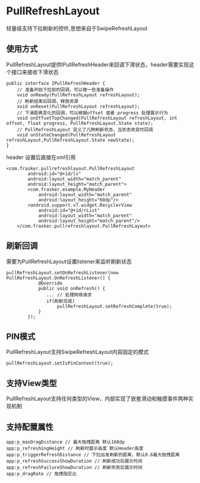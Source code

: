 # PullRefreshLayout
轻量级支持下拉刷新的控件,思想来自于SwipeRefreshLayout
## 使用方式
PullRefreshLayout提供IPullRefreshHeader来回调下滑状态，header需要实现这个接口来接收下滑状态
```
public interface IPullRefreshHeader {
    // 准备开始下拉前的回调，可以做一些准备操作
    void onReady(PullRefreshLayout refreshLayout);
    // 刷新结束后回调，释放资源
    void onReset(PullRefreshLayout refreshLayout);
    // 下滑距离变化的回调，可以根据offset 或者 progress 处理展示行为
    void onOffsetTopChanged(PullRefreshLayout refreshLayout, int offset, float progress, PullRefreshLayout.State state);
    // PullRefreshLayout 定义了几种刷新状态，当状态改变时回调
    void onStateChanged(PullRefreshLayout refreshLayout,PullRefreshLayout.State newState);
}
```
header 设置后直接在xml引用
```
<com.frasker.pullrefreshlayout.PullRefreshLayout
        android:id="@+id/lv"
        android:layout_width="match_parent"
        android:layout_height="match_parent">
        <com.frasker.example.MyHeader
            android:layout_width="match_parent"
            android:layout_height="60dp"/>
        <android.support.v7.widget.RecyclerView
            android:id="@+id/rList"
            android:layout_width="match_parent"
            android:layout_height="match_parent"/>
    </com.frasker.pullrefreshlayout.PullRefreshLayout>
```
## 刷新回调
需要为PullRefreshLayout设置listener来监听刷新状态
```
pullRefreshLayout.setOnRefreshListener(new PullRefreshLayout.OnRefreshListener() {
            @Override
            public void onRefresh() {
               ... // 处理网络请求
               if(刷新完成)
                   pullRefreshLayout.setRefreshComplete(true);
            }
        });
```
## PIN模式
PullRefreshLayout支持SwipeRefreshLayout内容固定的模式
```
pullRefreshLayout.setIsPinContent(true);
```
## 支持View类型
PullRefreshLayout支持任何类型的View，内部实现了嵌套滑动和触摸事件两种实现机制
## 支持配置属性
```
app:p_maxDragDistance // 最大拖拽距离 默认160dp
app:p_refreshingHeight // 刷新时展示高度 默认Header高度
app:p_triggerRefreshDistance // 下拉出发刷新的距离，默认0.6最大拖拽距离
app:p_refreshSuccessShowDuration // 刷新成功后展示时间
app:p_refreshFailureShowDuration // 刷新失败后展示时间
app:p_dragRate // 拖拽阻尼比
```
